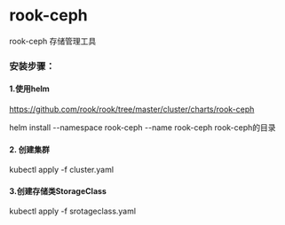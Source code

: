 # rook-ceph
rook-ceph 存储管理工具

### 安装步骤：

#### 1.使用helm
https://github.com/rook/rook/tree/master/cluster/charts/rook-ceph

helm install --namespace rook-ceph --name rook-ceph rook-ceph的目录

#### 2. 创建集群

kubectl apply -f cluster.yaml

#### 3.创建存储类StorageClass

kubectl apply -f srotageclass.yaml
